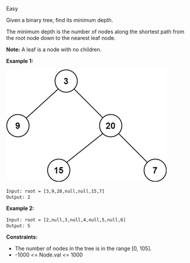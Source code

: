 Easy

Given a binary tree, find its minimum depth.

The minimum depth is the number of nodes along the shortest path from the root node down to the nearest leaf node.

**Note:** A leaf is a node with no children.

 

**Example 1:**

![111_example-1](https://github.com/wilwfy/LeetCode/blob/master/0111.%20Minimum%20Depth%20of%20Binary%20Tree/111_example-1.jpg)
```
Input: root = [3,9,20,null,null,15,7]
Output: 2
```
**Example 2:**
```
Input: root = [2,null,3,null,4,null,5,null,6]
Output: 5
```

**Constraints:**

- The number of nodes in the tree is in the range [0, 105].
- -1000 <= Node.val <= 1000
